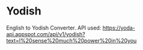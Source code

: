 # Yodish
 English to Yodish Converter.
 API used:
 https://yoda-api.appspot.com/api/v1/yodish?text=I%20sense%20much%20power%20in%20you
